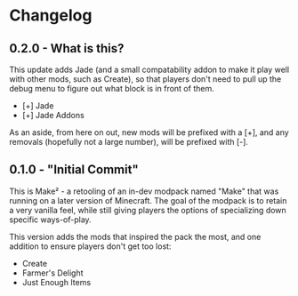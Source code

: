 # Changelog

## 0.2.0 - What is this?
This update adds Jade (and a small compatability addon to make it play well
with other mods, such as Create), so that players don't need to pull up the
debug menu to figure out what block is in front of them.

* [+] Jade
* [+] Jade Addons

As an aside, from here on out, new mods will be prefixed with a [+], and any
removals (hopefully not a large number), will be prefixed with [-].


## 0.1.0 - "Initial Commit"
This is Make² - a retooling of an in-dev modpack named "Make" that was running
on a later version of Minecraft. The goal of the modpack is to retain a very
vanilla feel, while still giving players the options of specializing down
specific ways-of-play.

This version adds the mods that inspired the pack the most, and one addition to
ensure players don't get too lost:

* Create
* Farmer's Delight
* Just Enough Items
